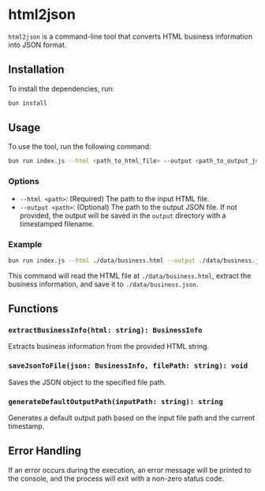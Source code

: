 # html2json

`html2json` is a command-line tool that converts HTML business information into JSON format.

## Installation

To install the dependencies, run:

```bash
bun install
```

## Usage

To use the tool, run the following command:

```bash
bun run index.js --html <path_to_html_file> --output <path_to_output_json_file>
```

### Options

- `--html <path>`: (Required) The path to the input HTML file.
- `--output <path>`: (Optional) The path to the output JSON file. If not provided, the output will be saved in the `output` directory with a timestamped filename.

### Example

```bash
bun run index.js --html ./data/business.html --output ./data/business.json
```

This command will read the HTML file at `./data/business.html`, extract the business information, and save it to `./data/business.json`.

## Functions

### `extractBusinessInfo(html: string): BusinessInfo`

Extracts business information from the provided HTML string.

### `saveJsonToFile(json: BusinessInfo, filePath: string): void`

Saves the JSON object to the specified file path.

### `generateDefaultOutputPath(inputPath: string): string`

Generates a default output path based on the input file path and the current timestamp.

## Error Handling

If an error occurs during the execution, an error message will be printed to the console, and the process will exit with a non-zero status code.